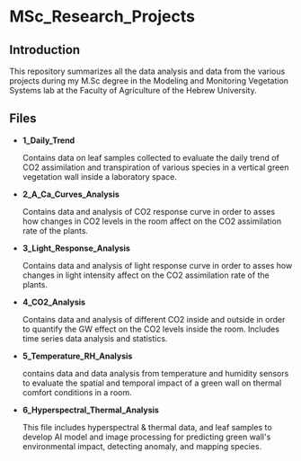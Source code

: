 # MSc_Research_Projects


## Introduction
This repository summarizes all the data analysis and data from the various projects during my M.Sc degree in the Modeling and Monitoring Vegetation Systems lab at the Faculty of Agriculture of the Hebrew University.

## Files
* **1_Daily_Trend**

  Contains data on leaf samples collected to evaluate the daily trend of CO2 assimilation and transpiration of various species in a vertical green vegetation wall inside a laboratory space.

* **2_A_Ca_Curves_Analysis**

  Contains data and analysis of CO2 response curve in order to asses how changes in CO2 levels in the room affect on the CO2 assimilation rate of the plants.

* **3_Light_Response_Analysis**


  Contains data and analysis of light response curve in order to asses how changes in light intensity affect on the CO2 assimilation rate of the plants.

* **4_CO2_Analysis**


  Contains data and analysis of different CO2 inside and outside in order to quantify the GW effect on the CO2 levels inside the room. Includes time series data analysis and statistics.

* **5_Temperature_RH_Analysis**


  contains data and data analysis from temperature and humidity sensors to evaluate the spatial and temporal impact of a green wall on thermal comfort conditions in a room.

* **6_Hyperspectral_Thermal_Analysis**


  This file includes hyperspectral & thermal data, and leaf samples to develop AI model and image processing for predicting green wall's environmental impact, detecting anomaly, and mapping species.


